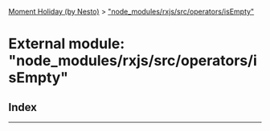 [Moment Holiday (by Nesto)](../README.md) > ["node_modules/rxjs/src/operators/isEmpty"](../modules/_node_modules_rxjs_src_operators_isempty_.md)

# External module: "node_modules/rxjs/src/operators/isEmpty"

## Index

---


